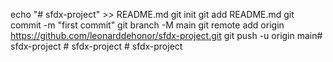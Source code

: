 echo "# sfdx-project" >> README.md
git init
git add README.md
git commit -m "first commit"
git branch -M main
git remote add origin https://github.com/leonarddehonor/sfdx-project.git
git push -u origin main#   s f d x - p r o j e c t  
 #   s f d x - p r o j e c t  
 #   s f d x - p r o j e c t  
 